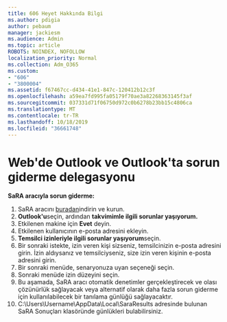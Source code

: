 ```yaml
---
title: 606 Heyet Hakkında Bilgi
ms.author: pdigia
author: pebaum
manager: jackiesm
ms.audience: Admin
ms.topic: article
ROBOTS: NOINDEX, NOFOLLOW
localization_priority: Normal
ms.collection: Adm_O365
ms.custom:
- "606"
- "3800004"
ms.assetid: f67467cc-d434-41e1-847c-120412b12c3f
ms.openlocfilehash: a59ea7fd995fa05179f70ae3a82268363145f3af
ms.sourcegitcommit: 037331d71f06750d972c0b6278b23bb15c4806ca
ms.translationtype: MT
ms.contentlocale: tr-TR
ms.lasthandoff: 10/18/2019
ms.locfileid: "36661748"
---
```

# <a name="troubleshooting-delegation-in-outlook-and-outlook-on-the-web"></a>Web'de Outlook ve Outlook'ta sorun giderme delegasyonu

**SaRA aracıyla sorun giderme:**

1. SaRA aracını [buradan](https://aka.ms/SaRA-SkypeForBusinessSignIn)indirin ve kurun.
1. **Outlook'u**seçin, ardından **takvimimle ilgili sorunlar yaşıyorum.**
1. Etkilenen makine için **Evet** deyin.
1. Etkilenen kullanıcının e-posta adresini ekleyin.
1. **Temsilci izinleriyle ilgili sorunlar yaşıyorum**seçin.
1. Bir sonraki istekte, izin veren kişi sizseniz, temsilcinizin e-posta adresini girin. İzin aldıysanız ve temsilciyseniz, size izin veren kişinin e-posta adresini girin.
1. Bir sonraki menüde, senaryonuza uyan seçeneği seçin.
1. Sonraki menüde izin düzeyini seçin.
1. Bu aşamada, SaRA aracı otomatik denetimler gerçekleştirecek ve olası çözünürlük sağlayacak veya alternatif olarak daha fazla sorun giderme için kullanılabilecek bir tanılama günlüğü sağlayacaktır.
1. C:\Users\Username\AppData\Local\SaraResults adresinde bulunan SaRA Sonuçları klasöründe günlükleri bulabilirsiniz.
